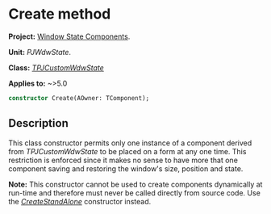 # Create method

**Project:** [Window State Components](../API.md).

**Unit:** _PJWdwState_.

**Class:** _[TPJCustomWdwState](./TPJCustomWdwState.md)_

**Applies to:** ~>5.0

```pascal
constructor Create(AOwner: TComponent);
```

## Description

This class constructor permits only one instance of a component derived from _TPJCustomWdwState_ to be placed on a form at any one time. This restriction is enforced since it makes no sense to have more that one component saving and restoring the window's size, position and state.

**Note:** This constructor cannot be used to create components dynamically at run-time and therefore must never be called directly from source code. Use the _[CreateStandAlone](./TPJCustomWdwState-CreateStandAlone.md)_ constructor instead.
